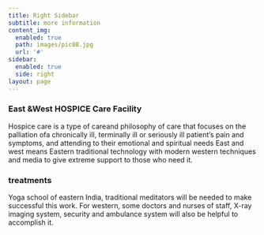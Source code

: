 ```yaml
---
title: Right Sidebar
subtitle: more information
content_img:
  enabled: true
  path: images/pic08.jpg
  url: '#'
sidebar:
  enabled: true
  side: right
layout: page
---
```

### East &West HOSPICE Care Facility

Hospice care is a type of careand philosophy of care that focuses on the palliation ofa chronically ill, terminally ill or seriously ill patient’s pain and symptoms, and attending to their emotional and spiritual needs East and west means Eastern traditional technology with modern western techniques and media to give extreme support to those who need it.

### treatments

Yoga school of eastern India, traditional meditators will be needed to make successful this work. For western, some doctors and nurses of staff, X-ray imaging system, security and ambulance system will also be helpful to accomplish it.
